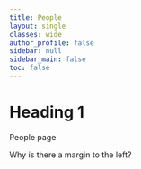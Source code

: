 ```yaml
---
title: People
layout: single
classes: wide
author_profile: false
sidebar: null
sidebar_main: false
toc: false
---
```


# Heading 1
    
People page

Why is there a margin to the left?